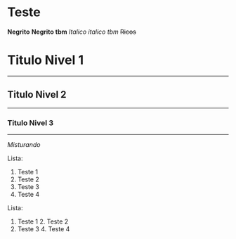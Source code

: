 # Teste
 
**Negrito** __Negrito tbm__ *Italico*  _italico tbm_ ~~Ricos~~ 

# Titulo Nivel 1
---
## Titulo Nivel 2
***
### Titulo Nivel 3
---

_*Misturando*_

Lista:
1. Teste 1
2. Teste 2
3. Teste 3
4. Teste 4

Lista:
1. Teste 1
   2. Teste 2
3. Teste 3
   4. Teste 4
